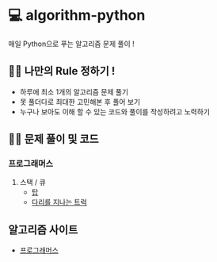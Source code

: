 # 💻 algorithm-python
매일 Python으로 푸는 알고리즘 문제 풀이 !

## 💁‍♂️ 나만의 Rule 정하기 !
* 하루에 최소 1개의 알고리즘 문제 풀기 
* 못 풀더다로 최대한 고민해본 후 풀어 보기 
* 누구나 보아도 이해 할 수 있는 코드와 풀이를 작성하려고 노력하기

## 👨‍💻 문제 풀이 및 코드

### 프로그래머스
1. 스택 / 큐
    * [탑](https://github.com/wwlee94/algorithm-python/blob/master/programmers/stack-queue/탑.py)
    * [다리를 지나는 트럭](https://github.com/wwlee94/algorithm-python/blob/master/programmers/stack-queue/다리를지나는트럭.py)

## 알고리즘 사이트
* [프로그래머스](https://programmers.co.kr)
